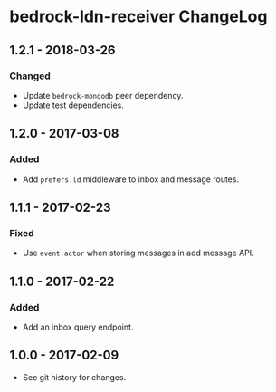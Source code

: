 # bedrock-ldn-receiver ChangeLog

## 1.2.1 - 2018-03-26

### Changed
- Update `bedrock-mongodb` peer dependency.
- Update test dependencies.

## 1.2.0 - 2017-03-08

### Added
- Add `prefers.ld` middleware to inbox and message routes.

## 1.1.1 - 2017-02-23

### Fixed
- Use `event.actor` when storing messages in add message API.

## 1.1.0 - 2017-02-22

### Added
- Add an inbox query endpoint.

## 1.0.0 - 2017-02-09

- See git history for changes.
